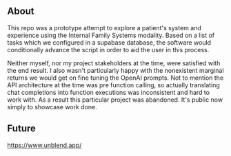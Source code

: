 ## About

This repo was a prototype attempt to explore a patient's system and experience using the Internal Family Systems modality. Based on a list of tasks which we configured in a supabase database, the software would conditionally advance the script in order to aid the user in this process.

Neither myself, nor my project stakeholders at the time, were satisfied with the end result. I also wasn't particularly happy with the nonexistent marginal returns we would get on fine tuning the OpenAI prompts. Not to mention the API architecture at the time was pre function calling, so actually translating chat completions into function executions was inconsistent and hard to work with. As a result this particular project was abandoned. It's public now simply to showcase work done.

## Future

https://www.unblend.app/
